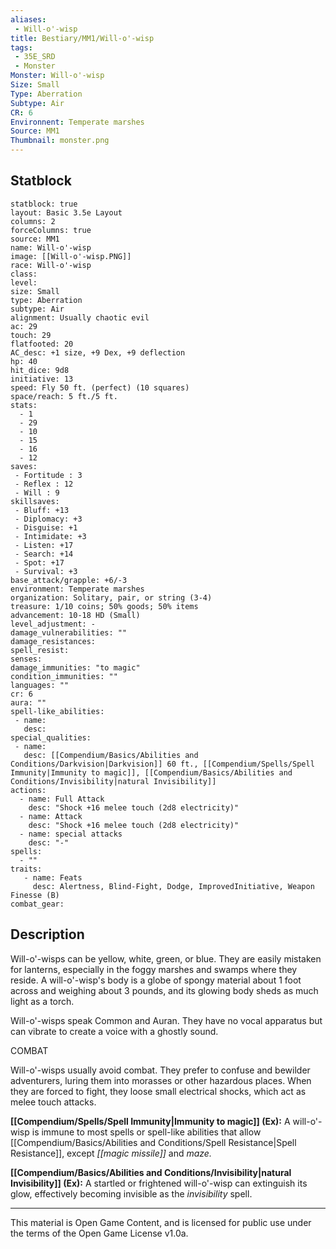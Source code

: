 ```yaml
---
aliases:
 - Will-o'-wisp
title: Bestiary/MM1/Will-o'-wisp
tags: 
 - 35E_SRD
 - Monster
Monster: Will-o'-wisp
Size: Small
Type: Aberration
Subtype: Air
CR: 6
Environnent: Temperate marshes
Source: MM1
Thumbnail: monster.png
---
```


## Statblock

```statblock
statblock: true
layout: Basic 3.5e Layout
columns: 2
forceColumns: true
source: MM1 
name: Will-o'-wisp
image: [[Will-o'-wisp.PNG]]
race: Will-o'-wisp
class: 
level: 
size: Small
type: Aberration
subtype: Air
alignment: Usually chaotic evil
ac: 29
touch: 29
flatfooted: 20
AC_desc: +1 size, +9 Dex, +9 deflection
hp: 40
hit_dice: 9d8
initiative: 13
speed: Fly 50 ft. (perfect) (10 squares)
space/reach: 5 ft./5 ft.
stats:
  - 1
  - 29
  - 10
  - 15
  - 16
  - 12
saves:
 - Fortitude : 3
 - Reflex : 12
 - Will : 9
skillsaves:
 - Bluff: +13
 - Diplomacy: +3
 - Disguise: +1
 - Intimidate: +3
 - Listen: +17
 - Search: +14
 - Spot: +17
 - Survival: +3
base_attack/grapple: +6/-3
environment: Temperate marshes
organization: Solitary, pair, or string (3-4)
treasure: 1/10 coins; 50% goods; 50% items
advancement: 10-18 HD (Small)
level_adjustment: -
damage_vulnerabilities: ""
damage_resistances: 
spell_resist: 
senses: 
damage_immunities: "to magic"
condition_immunities: ""
languages: ""
cr: 6
aura: ""
spell-like_abilities:
 - name: 
   desc: 
special_qualities:
 - name:
   desc: [[Compendium/Basics/Abilities and Conditions/Darkvision|Darkvision]] 60 ft., [[Compendium/Spells/Spell Immunity|Immunity to magic]], [[Compendium/Basics/Abilities and Conditions/Invisibility|natural Invisibility]]
actions:
  - name: Full Attack
    desc: "Shock +16 melee touch (2d8 electricity)"
  - name: Attack
    desc: "Shock +16 melee touch (2d8 electricity)"
  - name: special attacks
    desc: "-"
spells:
  - ""
traits:
   - name: Feats
     desc: Alertness, Blind-Fight, Dodge, ImprovedInitiative, Weapon Finesse (B)
combat_gear:  
```

## Description



Will-o'-wisps can be yellow, white, green, or blue. They are easily mistaken for lanterns, especially in the foggy marshes and swamps where they reside. A will-o'-wisp's body is a globe of spongy material about 1 foot across and weighing about 3 pounds, and its glowing body sheds as much light as a torch.

Will-o'-wisps speak Common and Auran. They have no vocal apparatus but can vibrate to create a voice with a ghostly sound.

COMBAT

Will-o'-wisps usually avoid combat. They prefer to confuse and bewilder adventurers, luring them into morasses or other hazardous places. When they are forced to fight, they loose small electrical shocks, which act as melee touch attacks.


**[[Compendium/Spells/Spell Immunity|Immunity to magic]] (Ex):** A will-o'-wisp is immune to most spells or spell-like abilities that allow [[Compendium/Basics/Abilities and Conditions/Spell Resistance|Spell Resistance]], except *[[magic missile]]* and *maze.*


**[[Compendium/Basics/Abilities and Conditions/Invisibility|natural Invisibility]] (Ex):** A startled or frightened will-o'-wisp can extinguish its glow, effectively becoming invisible as the *invisibility* spell.

---

This material is Open Game Content, and is licensed for public use under the terms of the Open Game License v1.0a.
